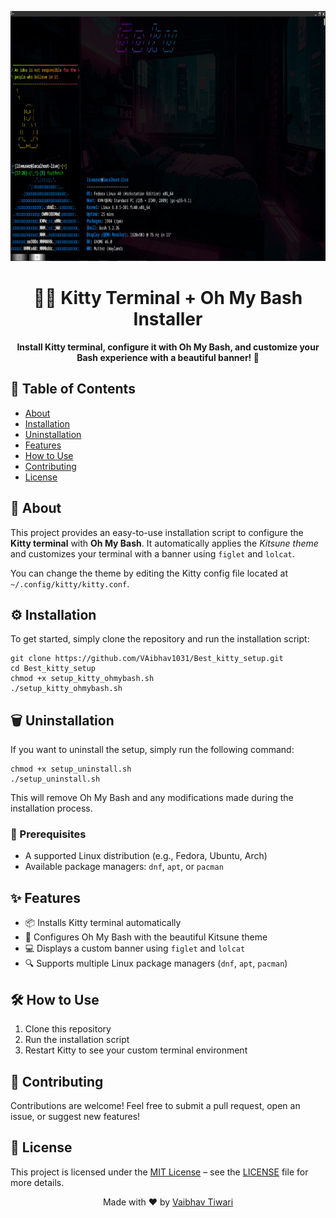 <!-- Banner image or logo -->
<p align="center">
  <img src="Images/Banner.jpg" width="800" height="400" alt="Project Banner">
</p>

<h1 align="center">🐱‍👤 Kitty Terminal + Oh My Bash Installer</h1>

<p align="center">
  <strong>Install Kitty terminal, configure it with Oh My Bash, and customize your Bash experience with a beautiful banner! 🎉</strong>
</p>

<!-- Table of Contents -->
<h2>📑 Table of Contents</h2>
<ul>
  <li><a href="#about">About</a></li>
  <li><a href="#installation">Installation</a></li>
  <li><a href="#uninstallation">Uninstallation</a></li>
  <li><a href="#features">Features</a></li>
  <li><a href="#how-to-use">How to Use</a></li>
  <li><a href="#contributing">Contributing</a></li>
  <li><a href="#license">License</a></li>
</ul>

<h2 id="about">📜 About</h2>
<p>
  This project provides an easy-to-use installation script to configure the <strong>Kitty terminal</strong> with <strong>Oh My Bash</strong>. 
  It automatically applies the <em>Kitsune theme</em> and customizes your terminal with a banner using <code>figlet</code> and <code>lolcat</code>.
  
  You can change the theme by editing the Kitty config file located at <code>~/.config/kitty/kitty.conf</code>.
</p>

<h2 id="installation">⚙️ Installation</h2>
<p>To get started, simply clone the repository and run the installation script:</p>

<pre><code>git clone https://github.com/VAibhav1031/Best_kitty_setup.git
cd Best_kitty_setup
chmod +x setup_kitty_ohmybash.sh
./setup_kitty_ohmybash.sh
</code></pre>

<h2 id="uninstallation">🗑️ Uninstallation</h2>
<p>If you want to uninstall the setup, simply run the following command:</p>

<pre><code>chmod +x setup_uninstall.sh
./setup_uninstall.sh
</code></pre>
<p>This will remove Oh My Bash and any modifications made during the installation process.</p>

<h3>🔧 Prerequisites</h3>
<ul>
  <li>A supported Linux distribution (e.g., Fedora, Ubuntu, Arch)</li>
  <li>Available package managers: <code>dnf</code>, <code>apt</code>, or <code>pacman</code></li>
</ul>

<h2 id="features">✨ Features</h2>
<ul>
  <li>📦 Installs Kitty terminal automatically</li>
  <li>🎨 Configures Oh My Bash with the beautiful Kitsune theme</li>
  <li>💻 Displays a custom banner using <code>figlet</code> and <code>lolcat</code></li>
  <li>🔍 Supports multiple Linux package managers (<code>dnf</code>, <code>apt</code>, <code>pacman</code>)</li>
</ul>

<h2 id="how-to-use">🛠️ How to Use</h2>
<ol>
  <li>Clone this repository</li>
  <li>Run the installation script</li>
  <li>Restart Kitty to see your custom terminal environment</li>
</ol>

<h2 id="contributing">🤝 Contributing</h2>
<p>
  Contributions are welcome! Feel free to submit a pull request, open an issue, or suggest new features!
</p>

<h2 id="license">📝 License</h2>
<p>
  This project is licensed under the <a href="LICENSE">MIT License</a> – see the <a href="LICENSE">LICENSE</a> file for more details.
</p>


<p align="center">
  Made with ❤️ by <a href="https://github.com/your-username">Vaibhav Tiwari</a>
</p>

